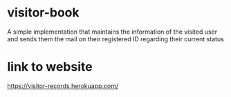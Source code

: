 # visitor-book
A simple implementation that maintains the information of the visited user and sends them the mail on their registered ID regarding their current status
# link to website
https://visitor-records.herokuapp.com/
